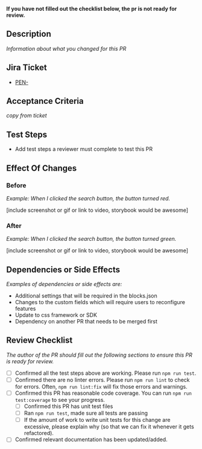 **If you have not filled out the checklist below, the pr is not ready for review.**

## Description
_Information about what you changed for this PR_

## Jira Ticket
- [PEN-](https://arcpublishing.atlassian.net/browse/PEN-)

## Acceptance Criteria
_copy from ticket_

## Test Steps
- Add test steps a reviewer must complete to test this PR

## Effect Of Changes
### Before
_Example: When I clicked the search button, the button turned red._

[include screenshot or gif or link to video, storybook would be awesome]

### After
_Example: When I clicked the search button, the button turned green._

[include screenshot or gif or link to video, storybook would be awesome]

## Dependencies or Side Effects
_Examples of dependencies or side effects are:_
- Additional settings that will be required in the blocks.json
- Changes to the custom fields which will require users to reconfigure features
- Update to css framework or SDK
- Dependency on another PR that needs to be merged first

## Review Checklist
_The author of the PR should fill out the following sections to ensure this PR is ready for review._
- [ ] Confirmed all the test steps above are working. Please run `npm run test`.
- [ ] Confirmed there are no linter errors. Please run `npm run lint` to check for errors. Often, `npm run lint:fix` will fix those errors and warnings.
- [ ] Confirmed this PR has reasonable code coverage. You can run `npm run test:coverage` to see your progress.
  - [ ] Confirmed this PR has unit test files
  - [ ] Ran `npm run test`, made sure all tests are passing
  - [ ] If the amount of work to write unit tests for this change are excessive,
please explain why (so that we can fix it whenever it gets refactored).
- [ ] Confirmed relevant documentation has been updated/added.
